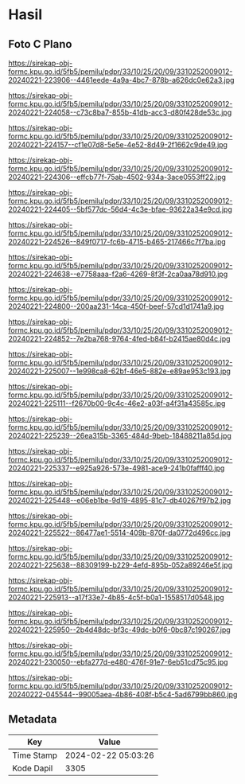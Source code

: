 # Hasil

## Foto C Plano

https://sirekap-obj-formc.kpu.go.id/5fb5/pemilu/pdpr/33/10/25/20/09/3310252009012-20240221-223906--4461eede-4a9a-4bc7-878b-a626dc0e62a3.jpg

https://sirekap-obj-formc.kpu.go.id/5fb5/pemilu/pdpr/33/10/25/20/09/3310252009012-20240221-224058--c73c8ba7-855b-41db-acc3-d80f428de53c.jpg

https://sirekap-obj-formc.kpu.go.id/5fb5/pemilu/pdpr/33/10/25/20/09/3310252009012-20240221-224157--cf1e07d8-5e5e-4e52-8d49-2f1662c9de49.jpg

https://sirekap-obj-formc.kpu.go.id/5fb5/pemilu/pdpr/33/10/25/20/09/3310252009012-20240221-224306--effcb77f-75ab-4502-934a-3ace0553ff22.jpg

https://sirekap-obj-formc.kpu.go.id/5fb5/pemilu/pdpr/33/10/25/20/09/3310252009012-20240221-224405--5bf577dc-56d4-4c3e-bfae-93622a34e9cd.jpg

https://sirekap-obj-formc.kpu.go.id/5fb5/pemilu/pdpr/33/10/25/20/09/3310252009012-20240221-224526--849f0717-fc6b-4715-b465-217466c7f7ba.jpg

https://sirekap-obj-formc.kpu.go.id/5fb5/pemilu/pdpr/33/10/25/20/09/3310252009012-20240221-224638--e7758aaa-f2a6-4269-8f3f-2ca0aa78d910.jpg

https://sirekap-obj-formc.kpu.go.id/5fb5/pemilu/pdpr/33/10/25/20/09/3310252009012-20240221-224800--200aa231-14ca-450f-beef-57cd1d1741a9.jpg

https://sirekap-obj-formc.kpu.go.id/5fb5/pemilu/pdpr/33/10/25/20/09/3310252009012-20240221-224852--7e2ba768-9764-4fed-b84f-b2415ae80d4c.jpg

https://sirekap-obj-formc.kpu.go.id/5fb5/pemilu/pdpr/33/10/25/20/09/3310252009012-20240221-225007--1e998ca8-62bf-46e5-882e-e89ae953c193.jpg

https://sirekap-obj-formc.kpu.go.id/5fb5/pemilu/pdpr/33/10/25/20/09/3310252009012-20240221-225111--f2670b00-9c4c-46e2-a03f-a4f31a43585c.jpg

https://sirekap-obj-formc.kpu.go.id/5fb5/pemilu/pdpr/33/10/25/20/09/3310252009012-20240221-225239--26ea315b-3365-484d-9beb-18488211a85d.jpg

https://sirekap-obj-formc.kpu.go.id/5fb5/pemilu/pdpr/33/10/25/20/09/3310252009012-20240221-225337--e925a926-573e-4981-ace9-241b0fafff40.jpg

https://sirekap-obj-formc.kpu.go.id/5fb5/pemilu/pdpr/33/10/25/20/09/3310252009012-20240221-225448--e06eb1be-9d19-4895-81c7-db40267f97b2.jpg

https://sirekap-obj-formc.kpu.go.id/5fb5/pemilu/pdpr/33/10/25/20/09/3310252009012-20240221-225522--86477ae1-5514-409b-870f-da0772d496cc.jpg

https://sirekap-obj-formc.kpu.go.id/5fb5/pemilu/pdpr/33/10/25/20/09/3310252009012-20240221-225638--88309199-b229-4efd-895b-052a89246e5f.jpg

https://sirekap-obj-formc.kpu.go.id/5fb5/pemilu/pdpr/33/10/25/20/09/3310252009012-20240221-225913--a17f33e7-4b85-4c5f-b0a1-1558517d0548.jpg

https://sirekap-obj-formc.kpu.go.id/5fb5/pemilu/pdpr/33/10/25/20/09/3310252009012-20240221-225950--2b4d48dc-bf3c-49dc-b0f6-0bc87c190267.jpg

https://sirekap-obj-formc.kpu.go.id/5fb5/pemilu/pdpr/33/10/25/20/09/3310252009012-20240221-230050--ebfa277d-e480-476f-91e7-6eb51cd75c95.jpg

https://sirekap-obj-formc.kpu.go.id/5fb5/pemilu/pdpr/33/10/25/20/09/3310252009012-20240222-045544--99005aea-4b86-408f-b5c4-5ad6799bb860.jpg


## Metadata

| Key        | Value               |
| ---------- | ------------------- |
| Time Stamp | 2024-02-22 05:03:26 |
| Kode Dapil | 3305                |



